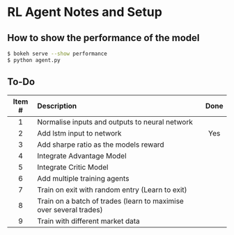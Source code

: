 # RL Agent Notes and Setup

## How to show the performance of the model

```bash
$ bokeh serve --show performance
$ python agent.py
```

## To-Do

|Item #| Description                                                        | Done|
|:---: | :---------------------------------------------------------------   |:---:|
|1     | Normalise inputs and outputs to neural network                     |     |
|2     | Add lstm input to network                                          | Yes |
|3     | Add sharpe ratio as the models reward                              |     |
|4     | Integrate Advantage Model                                          |     |
|5     | Integrate Critic Model                                             |     |
|6     | Add multiple training agents                                       |     |
|7     | Train on exit with random entry (Learn to exit)                    |     |
|8     | Train on a batch of trades (learn to maximise over several trades) |     |
|9     | Train with different market data                                   |     |


